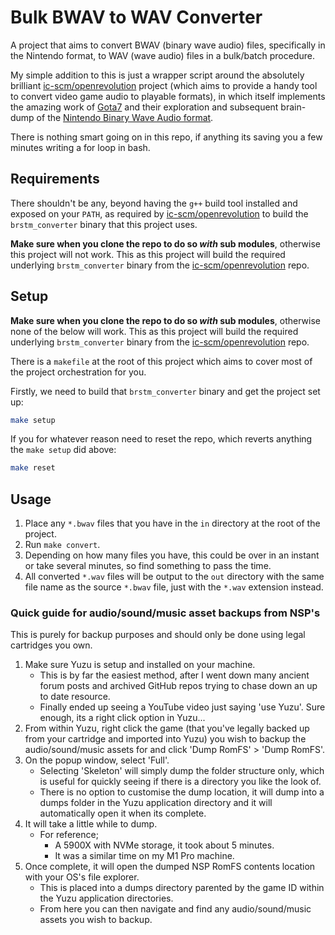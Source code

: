 # Bulk BWAV to WAV Converter

A project that aims to convert BWAV (binary wave audio) files, specifically in the Nintendo format, to WAV (wave audio) files in a bulk/batch procedure.

My simple addition to this is just a wrapper script around the absolutely brilliant [ic-scm/openrevolution](https://github.com/ic-scm/openrevolution) project (which aims to provide a handy tool to convert video game audio to playable formats), in which itself implements the amazing work of [Gota7](https://github.com/Gota7) and their exploration and subsequent brain-dump of the [Nintendo Binary Wave Audio format](https://gota7.github.io/Citric-Composer/specs/binaryWav.html).

There is nothing smart going on in this repo, if anything its saving you a few minutes writing a for loop in bash.

## Requirements

There shouldn't be any, beyond having the `g++` build tool installed and exposed on your `PATH`, as required by [ic-scm/openrevolution](https://github.com/ic-scm/openrevolution) to build the `brstm_converter` binary that this project uses.

**Make sure when you clone the repo to do so _with_ sub modules**, otherwise this project will not work. This as this project will build the required underlying `brstm_converter` binary from the [ic-scm/openrevolution](https://github.com/ic-scm/openrevolution) repo.

## Setup

**Make sure when you clone the repo to do so _with_ sub modules**, otherwise none of the below will work. This as this project will build the required underlying `brstm_converter` binary from the [ic-scm/openrevolution](https://github.com/ic-scm/openrevolution) repo.

There is a `makefile` at the root of this project which aims to cover most of the project orchestration for you.

Firstly, we need to build that `brstm_converter` binary and get the project set up:

```sh
make setup
```

If you for whatever reason need to reset the repo, which reverts anything the `make setup` did above:

```sh
make reset
```

## Usage

1. Place any `*.bwav` files that you have in the `in` directory at the root of the project.
2. Run `make convert`.
3. Depending on how many files you have, this could be over in an instant or take several minutes, so find something to pass the time.
4. All converted `*.wav` files will be output to the `out` directory with the same file name as the source `*.bwav` file, just with the `*.wav` extension instead.

### Quick guide for audio/sound/music asset backups from NSP's

This is purely for backup purposes and should only be done using legal cartridges you own.

1. Make sure Yuzu is setup and installed on your machine.
   - This is by far the easiest method, after I went down many ancient forum posts and archived GitHub repos trying to chase down an up to date resource.
   - Finally ended up seeing a YouTube video just saying 'use Yuzu'. Sure enough, its a right click option in Yuzu...
2. From within Yuzu, right click the game (that you've legally backed up from your cartridge and imported into Yuzu) you wish to backup the audio/sound/music assets for and click 'Dump RomFS' > 'Dump RomFS'.
3. On the popup window, select 'Full'.
   - Selecting 'Skeleton' will simply dump the folder structure only, which is useful for quickly seeing if there is a directory you like the look of.
   - There is no option to customise the dump location, it will dump into a dumps folder in the Yuzu application directory and it will automatically open it when its complete.
4. It will take a little while to dump.
   - For reference;
     - A 5900X with NVMe storage, it took about 5 minutes.
     - It was a similar time on my M1 Pro machine.
5. Once complete, it will open the dumped NSP RomFS contents location with your OS's file explorer.
   - This is placed into a dumps directory parented by the game ID within the Yuzu application directories.
   - From here you can then navigate and find any audio/sound/music assets you wish to backup.
